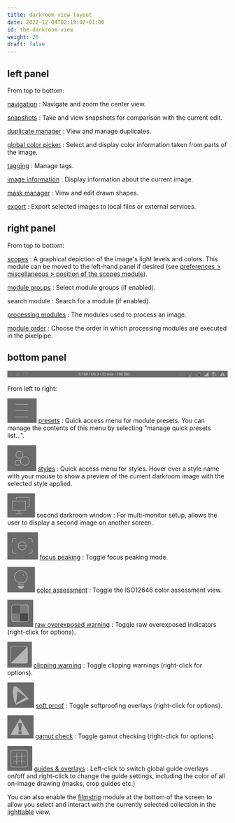 ```yaml
---
title: darkroom view layout
date: 2022-12-04T02:19:02+01:00
id: the-darkroom-view
weight: 20
draft: false
---
```


## left panel

From top to bottom:

[navigation](../../module-reference/utility-modules/darkroom/navigation.md)
: Navigate and zoom the center view.

[snapshots](../../module-reference/utility-modules/darkroom/snapshots.md)
: Take and view snapshots for comparison with the current edit.

[duplicate manager](../../module-reference/utility-modules/darkroom/duplicate-manager.md)
: View and manage duplicates.

[global color picker](../../module-reference/utility-modules/darkroom/global-color-picker.md)
: Select and display color information taken from parts of the image.

[tagging](../../module-reference/utility-modules/shared/tagging.md)
: Manage tags.

[image information](../../module-reference/utility-modules/shared/image-information.md)
: Display information about the current image.

[mask manager](../../module-reference/utility-modules/darkroom/mask-manager.md)
: View and edit drawn shapes.

[export](../../module-reference/utility-modules/shared/export.md)
: Export selected images to local files or external services.

## right panel

From top to bottom:

[scopes](../../module-reference/utility-modules/shared/scopes.md)
: A graphical depiction of the image's light levels and colors. This module can be moved to the left-hand panel if desired (see [preferences > miscellaneous > position of the scopes module](../../preferences-settings/miscellaneous.md)).

[module groups](./organization/module-groups.md)
: Select module groups (if enabled).

search module
: Search for a module (if enabled).

[processing modules](../../module-reference/processing-modules/_index.md)
: The modules used to process an image.

[module order](../../module-reference/utility-modules/darkroom/module-order.md)
: Choose the order in which processing modules are executed in the pixelpipe.

## bottom panel

![darkroom-view-layout](./darkroom-view-layout/darkroom-bottom-panel.png#w100)

From left to right:

![presets-icon](./darkroom-view-layout/presets-icon.png#icon) [presets](./processing-modules/presets.md)
: Quick access menu for module presets. You can manage the contents of this menu by selecting "manage quick presets list...".

![styles-icon](./darkroom-view-layout/styles-icon.png#icon) [styles](../../module-reference/utility-modules/lighttable/styles.md)
: Quick access menu for styles. Hover over a style name with your mouse to show a preview of the current darkroom image with the selected style applied.

![second-window-icon](./darkroom-view-layout/second-window-icon.png#icon) second darkroom window
: For multi-monitor setup, allows the user to display a second image on another screen.

![focus-peak-icon](./darkroom-view-layout/focus-peak-icon.png#icon) [focus peaking](../../module-reference/utility-modules/shared/focus-peaking.md)
: Toggle focus peaking mode.

![color-assessment-icon](./darkroom-view-layout/color-assessment-icon.png#icon) [color assessment](../../module-reference/utility-modules/darkroom/color-assessment.md)
: Toggle the ISO12646 color assessment view.

![raw-overexposed-icon](./darkroom-view-layout/raw-overexposed-icon.png#icon) [raw overexposed warning](../../module-reference/utility-modules/darkroom/raw-overexposed.md)
: Toggle raw overexposed indicators (right-click for options).

![clipping-icon](./darkroom-view-layout/clipping-icon.png#icon) [clipping warning](../../module-reference/utility-modules/darkroom/clipping.md)
: Toggle clipping warnings (right-click for options).

![softproof-icon](./darkroom-view-layout/softproof-icon.png#icon) [soft proof](../../module-reference/utility-modules/darkroom/soft-proof.md)
: Toggle softproofing overlays (right-click for options).

![gamut-check-icon](./darkroom-view-layout/gamut-check-icon.png#icon) [gamut check](../../module-reference/utility-modules/darkroom/gamut.md)
: Toggle gamut checking (right-click for options).

![guides-overlays-icon](./darkroom-view-layout/guides-overlays-icon.png#icon) [guides & overlays](../../module-reference/utility-modules/darkroom/guides-overlays.md)
: Left-click to switch global guide overlays on/off and right-click to change the guide settings, including the color of all on-image drawing (masks, crop guides etc.)

You can also enable the [filmstrip](../../module-reference/utility-modules/shared/filmstrip.md) module at the bottom of the screen to allow you select and interact with the currently selected collection in the [lighttable](../../lighttable/_index.md) view.
